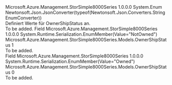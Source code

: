 <Type Name="OwnerShipStatus" FullName="Microsoft.Azure.Management.StorSimple8000Series.Models.OwnerShipStatus">
  <TypeSignature Language="C#" Value="public enum OwnerShipStatus" />
  <TypeSignature Language="ILAsm" Value=".class public auto ansi sealed OwnerShipStatus extends System.Enum" />
  <TypeSignature Language="DocId" Value="T:Microsoft.Azure.Management.StorSimple8000Series.Models.OwnerShipStatus" />
  <TypeSignature Language="VB.NET" Value="Public Enum OwnerShipStatus" />
  <TypeSignature Language="F#" Value="type OwnerShipStatus = " />
  <AssemblyInfo>
    <AssemblyName>Microsoft.Azure.Management.StorSimple8000Series</AssemblyName>
    <AssemblyVersion>1.0.0.0</AssemblyVersion>
  </AssemblyInfo>
  <Base>
    <BaseTypeName>System.Enum</BaseTypeName>
  </Base>
  <Attributes>
    <Attribute>
      <AttributeName>Newtonsoft.Json.JsonConverter(typeof(Newtonsoft.Json.Converters.StringEnumConverter))</AttributeName>
    </Attribute>
  </Attributes>
  <Docs>
    <summary>
            Definiert Werte für OwnerShipStatus an.
            </summary>
    <remarks>To be added.</remarks>
  </Docs>
  <Members>
    <Member MemberName="NotOwned">
      <MemberSignature Language="C#" Value="NotOwned" />
      <MemberSignature Language="ILAsm" Value=".field public static literal valuetype Microsoft.Azure.Management.StorSimple8000Series.Models.OwnerShipStatus NotOwned = int32(1)" />
      <MemberSignature Language="DocId" Value="F:Microsoft.Azure.Management.StorSimple8000Series.Models.OwnerShipStatus.NotOwned" />
      <MemberSignature Language="VB.NET" Value="NotOwned" />
      <MemberSignature Language="F#" Value="NotOwned = 1" Usage="Microsoft.Azure.Management.StorSimple8000Series.Models.OwnerShipStatus.NotOwned" />
      <MemberType>Field</MemberType>
      <AssemblyInfo>
        <AssemblyName>Microsoft.Azure.Management.StorSimple8000Series</AssemblyName>
        <AssemblyVersion>1.0.0.0</AssemblyVersion>
      </AssemblyInfo>
      <Attributes>
        <Attribute>
          <AttributeName>System.Runtime.Serialization.EnumMember(Value="NotOwned")</AttributeName>
        </Attribute>
      </Attributes>
      <ReturnValue>
        <ReturnType>Microsoft.Azure.Management.StorSimple8000Series.Models.OwnerShipStatus</ReturnType>
      </ReturnValue>
      <MemberValue>1</MemberValue>
      <Docs>
        <summary>To be added.</summary>
      </Docs>
    </Member>
    <Member MemberName="Owned">
      <MemberSignature Language="C#" Value="Owned" />
      <MemberSignature Language="ILAsm" Value=".field public static literal valuetype Microsoft.Azure.Management.StorSimple8000Series.Models.OwnerShipStatus Owned = int32(0)" />
      <MemberSignature Language="DocId" Value="F:Microsoft.Azure.Management.StorSimple8000Series.Models.OwnerShipStatus.Owned" />
      <MemberSignature Language="VB.NET" Value="Owned" />
      <MemberSignature Language="F#" Value="Owned = 0" Usage="Microsoft.Azure.Management.StorSimple8000Series.Models.OwnerShipStatus.Owned" />
      <MemberType>Field</MemberType>
      <AssemblyInfo>
        <AssemblyName>Microsoft.Azure.Management.StorSimple8000Series</AssemblyName>
        <AssemblyVersion>1.0.0.0</AssemblyVersion>
      </AssemblyInfo>
      <Attributes>
        <Attribute>
          <AttributeName>System.Runtime.Serialization.EnumMember(Value="Owned")</AttributeName>
        </Attribute>
      </Attributes>
      <ReturnValue>
        <ReturnType>Microsoft.Azure.Management.StorSimple8000Series.Models.OwnerShipStatus</ReturnType>
      </ReturnValue>
      <MemberValue>0</MemberValue>
      <Docs>
        <summary>To be added.</summary>
      </Docs>
    </Member>
  </Members>
</Type>